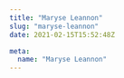 ```yaml
---
title: "Maryse Leannon"
slug: "maryse-leannon"
date: 2021-02-15T15:52:48Z

meta:
  name: "Maryse Leannon"
---
```


